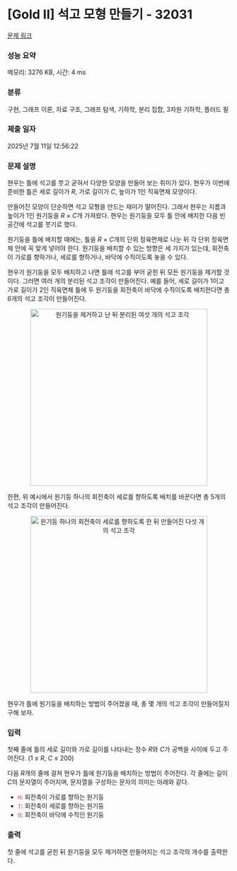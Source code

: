 # [Gold II] 석고 모형 만들기 - 32031 

[문제 링크](https://www.acmicpc.net/problem/32031) 

### 성능 요약

메모리: 3276 KB, 시간: 4 ms

### 분류

구현, 그래프 이론, 자료 구조, 그래프 탐색, 기하학, 분리 집합, 3차원 기하학, 플러드 필

### 제출 일자

2025년 7월 11일 12:56:22

### 문제 설명

<p>현우는 틀에 석고를 붓고 굳혀서 다양한 모양을 만들어 보는 취미가 있다. 현우가 이번에 준비한 틀은 세로 길이가 <em>R</em>, 가로 길이가 <em>C</em>, 높이가 1인 직육면체 모양이다.</p>

<p>만들어진 모양이 단순하면 석고 모형을 만드는 재미가 떨어진다. 그래서 현우는 지름과 높이가 1인 원기둥을 <em>R</em> × <em>C</em>개 가져왔다. 현우는 원기둥을 모두 틀 안에 배치한 다음 빈 공간에 석고를 붓기로 했다.</p>

<p>원기둥을 틀에 배치할 때에는, 틀을 <em>R</em> × <em>C</em>개의 단위 정육면체로 나눈 뒤 각 단위 정육면체 안에 꼭 맞게 넣어야 한다. 원기둥을 배치할 수 있는 방향은 세 가지가 있는데, 회전축이 가로를 향하거나, 세로를 향하거나, 바닥에 수직이도록 놓을 수 있다.</p>

<p>현우가 원기둥을 모두 배치하고 나면 틀에 석고를 부어 굳힌 뒤 모든 원기둥을 제거할 것이다. 그러면 여러 개의 분리된 석고 조각이 만들어진다. 예를 들어, 세로 길이가 1이고 가로 길이가 2인 직육면체 틀에 두 원기둥을 회전축이 바닥에 수직이도록 배치한다면 총 6개의 석고 조각이 만들어진다.</p>

<p style="text-align:center;"><img alt="원기둥을 제거하고 난 뒤 분리된 여섯 개의 석고 조각" src="https://upload.acmicpc.net/c7f37e38-b8a4-4cb5-a820-d1dc03f1c392/-/preview/" style="max-width: 100%; width: 400px;"></p>

<p>한편, 위 예시에서 원기둥 하나의 회전축이 세로를 향하도록 배치를 바꾼다면 총 5개의 석고 조각이 만들어진다.</p>

<p style="text-align:center;"><img alt="윈기둥 하나의 회전축이 세로를 향하도록 한 뒤 만들어진 다섯 개의 석고 조각" src="https://upload.acmicpc.net/34c8406e-9bc9-4cdc-b894-3b915db3650f/-/preview/" style="max-width: 100%; width: 400px;"></p>

<p>현우가 틀에 원기둥을 배치하는 방법이 주어졌을 때, 총 몇 개의 석고 조각이 만들어질지 구해 보자.</p>

### 입력 

 <p>첫째 줄에 틀의 세로 길이와 가로 길이를 나타내는 정수 <em>R</em>와 <em>C</em>가 공백을 사이에 두고 주어진다. (1 ≤ <em>R</em>, <em>C</em> ≤ 200)</p>

<p>다음 <em>R</em>개의 줄에 걸쳐 현우가 틀에 원기둥을 배치하는 방법이 주어진다. 각 줄에는 길이 <em>C</em>의 문자열이 주어지며, 문자열을 구성하는 문자의 의미는 아래와 같다.</p>

<ul>
	<li><span style="color:#e74c3c;"><code>H</code></span>: 회전축이 가로를 향하는 원기둥</li>
	<li><span style="color:#e74c3c;"><code>I</code></span>: 회전축이 세로를 향하는 원기둥</li>
	<li><span style="color:#e74c3c;"><code>O</code></span>: 회전축이 바닥에 수직인 원기둥</li>
</ul>

### 출력 

 <p>첫 줄에 석고를 굳힌 뒤 원기둥을 모두 제거하면 만들어지는 석고 조각의 개수를 출력한다.</p>

